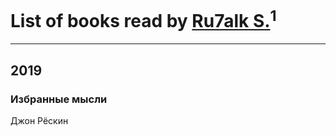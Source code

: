 # List of books read by [Ru7alk S.](https://plus.google.com/u/0/108928888752736822195/)<sup>1</sup>
---

## 2019

### Избранные мысли
Джон Рёскин



